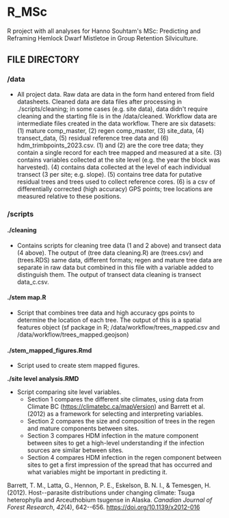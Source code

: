 # R_MSc

R project with all analyses for Hanno Souhtam's MSc: Predicting and Reframing Hemlock Dwarf Mistletoe in Group Retention Silviculture.

## FILE DIRECTORY

### /data

-   All project data. Raw data are data in the form hand entered from field datasheets. Cleaned data are data files after processing in ./scripts/cleaning; in some cases (e.g. site data), data didn't require cleaning and the starting file is in the /data/cleaned. Workflow data are intermediate files created in the data workflow. There are six datasets: (1) mature comp_master, (2) regen comp_master, (3) site_data, (4) transect_data, (5) residual reference tree data and (6) hdm_trimbpoints_2023.csv. (1) and (2) are the core tree data; they contain a single record for each tree mapped and measured at a site. (3) contains variables collected at the site level (e.g. the year the block was harvested). (4) contains data collected at the level of each individual transect (3 per site; e.g. slope). (5) contains tree data for putative residual trees and trees used to collect reference cores. (6) is a csv of differentially corrected (high accuracy) GPS points; tree locations are measured relative to these positions.

### /scripts

#### ./cleaning

-   Contains scripts for cleaning tree data (1 and 2 above) and transect data (4 above). The output of (tree data cleaning.R) are (trees.csv) and (trees.RDS) same data, different formats; regen and mature tree data are separate in raw data but combined in this file with a variable added to distinguish them. The output of transect data cleaning is transect data_c.csv.

#### ./stem map.R

-   Script that combines tree data and high accuracy gps points to determine the location of each tree. The output of this is a spatial features object (sf package in R; /data/workflow/trees_mapped.csv and /data/workflow/trees_mapped.geojson)

#### ./stem_mapped_figures.Rmd

-   Script used to create stem mapped figures.

**./site level analysis.RMD**

-   Script comparing site level variables.
    -   Section 1 compares the different site climates, using data from Climate BC (<https://climatebc.ca/mapVersion>) and Barrett et al. (2012) as a framework for selecting and interpreting variables.
    -   Section 2 compares the size and composition of trees in the regen and mature components between sites.
    -   Section 3 compares HDM infection in the mature component between sites to get a high-level understanding if the infection sources are similar between sites.
    -   Section 4 compares HDM infection in the regen component between sites to get a first impression of the spread that has occurred and what variables might be important in predicting it.

Barrett, T. M., Latta, G., Hennon, P. E., Eskelson, B. N. I., & Temesgen, H. (2012). Host--parasite distributions under changing climate: Tsuga heterophylla and Arceuthobium tsugense in Alaska. *Canadian Journal of Forest Research*, *42*(4), 642--656. <https://doi.org/10.1139/x2012-016>
